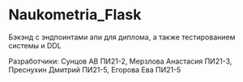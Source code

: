 # Naukometria_Flask
Бэкэнд с эндпоинтами апи для диплома, а также тестированием системы и DDL

Разработчики: Сунцов АВ ПИ21-2, Мерзлова Анастасия ПИ21-3, Преснухин Дмитрий ПИ21-5, Егорова Ева ПИ21-5
